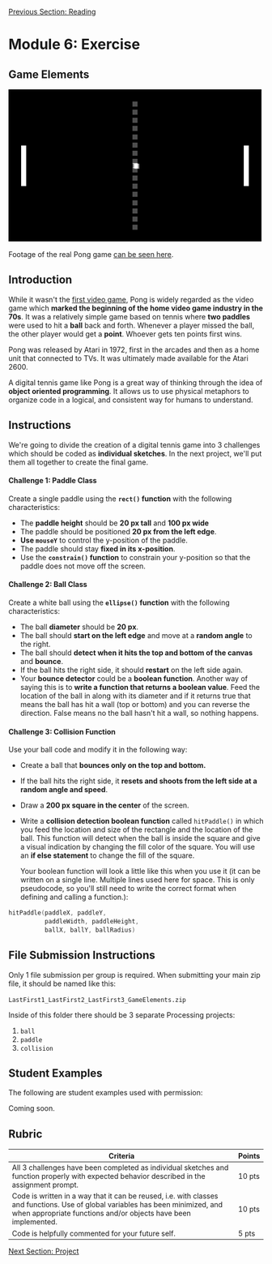 [Previous Section: Reading](1_READING.md)

# Module 6: Exercise

## Game Elements

![Pong](images/tennis.gif)

Footage of the real Pong game [can be seen here](https://www.youtube.com/watch?v=fiShX2pTz9A).

## Introduction

While it wasn't the [first video game](https://www.bnl.gov/about/history/firstvideo.php), Pong is widely regarded as the video game which **marked the beginning of the home video game industry in the 70s**. It was a relatively simple game based on tennis where **two paddles** were used to hit a **ball** back and forth. Whenever a player missed the ball, the other player would get a **point**. Whoever gets ten points first wins.

Pong was released by Atari in 1972, first in the arcades and then as a home unit that connected to TVs. It was ultimately made available for the Atari 2600.

A digital tennis game like Pong is a great way of thinking through the idea of **object oriented programming**. It allows us to use physical metaphors to organize code in a logical, and consistent way for humans to understand.

## Instructions

We're going to divide the creation of a digital tennis game into 3 challenges which should be coded as **individual sketches**. In the next project, we'll put them all together to create the final game.

#### **Challenge 1: Paddle Class**

Create a single paddle using the **`rect()` function** with the following characteristics:

- The **paddle height** should be **20 px tall** and **100 px wide**
- The paddle should be positioned **20 px from the left edge**.
- **Use `mouseY`** to control the y-position of the paddle.
- The paddle should stay **fixed in its x-position**.
- Use the **`constrain()` function** to constrain your y-position so that the paddle does not move off the screen.

#### **Challenge 2: Ball Class**

Create a white ball using the **`ellipse()` function** with the following characteristics:

- The ball **diameter** should be **20 px**.
- The ball should **start on the left edge** and move at a **random angle** to the right.
- The ball should **detect when it hits the top and bottom of the canvas** and **bounce**.
- If the ball hits the right side, it should **restart** on the left side again.
- Your **bounce detector** could be a **boolean function**. Another way of saying this is to **write a function that returns a boolean value**. Feed the location of the ball in along with its diameter and if it returns true that means the ball has hit a wall (top or bottom) and you can reverse the direction. False means no the ball hasn't hit a wall, so nothing happens.

#### **Challenge 3: Collision Function**

Use your ball code and modify it in the following way:

- Create a ball that **bounces only on the top and bottom.**

- If the ball hits the right side, it **resets and shoots from the left side at a random angle and speed**.

- Draw a **200 px square in the center** of the screen.

- Write a **collision detection boolean function** called `hitPaddle()` in which you feed the location and size of the rectangle  and the location of the ball. This function will detect when the ball is inside the square and give a visual indication by changing the fill  color of the square. You will use an **if else statement** to change the fill of the square.

  Your boolean function will look a little like this when you use it (it can be written on a single line. Multiple lines used here for space. This is only pseudocode, so you'll still need to write the correct format when defining and calling a function.):

```swift
hitPaddle(paddleX, paddleY,
          paddleWidth, paddleHeight,
          ballX, ballY, ballRadius)
```

## **File Submission Instructions**

Only 1 file submission per group is required. When submitting your main zip file, it should be named like this:

`LastFirst1_LastFirst2_LastFirst3_GameElements.zip`

Inside of this folder there should be 3 separate Processing projects:

1. `ball`
2. `paddle`
3. `collision`

## Student Examples

The following are student examples used with permission:

Coming soon.

## Rubric

| Criteria                                                     | Points |
| ------------------------------------------------------------ | ------ |
| All 3 challenges have been completed as individual sketches and function properly with expected behavior described in the assignment prompt. | 10 pts |
| Code is written in a way that it can be reused, i.e. with classes and functions. Use of global variables has been minimized, and when appropriate functions and/or objects have been implemented. | 10 pts |
| Code is helpfully commented for your future self.            | 5 pts  |

[Next Section: Project](3_PROJECT.md)

